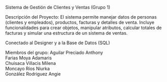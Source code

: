 Sistema de Gestión de Clientes y Ventas (Grupo 1)

Descripción del Proyecto: El sistema permite manejar datos de personas (clientes y empleados), productos, facturas y detalles de venta. Incluye funcionalidades para crear objetos, manipular atributos, calcular totales de facturas y simular una estructura de un sistema de ventas.

Conectado al Designer y a la Base de Datos (SQL)

Miembros del grupo:
Aguilar Preciado Anthony </br>
Farias Moya Adamaris </br>
Chuisaca Villacis Milena </br>
Moncayo Ríos Niurka </br>
González Rodriguez Angie </br>
